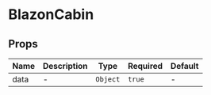 # BlazonCabin

## Props

<!-- @vuese:BlazonCabin:props:start -->
|Name|Description|Type|Required|Default|
|---|---|---|---|---|
|data|-|`Object`|`true`|-|

<!-- @vuese:BlazonCabin:props:end -->


